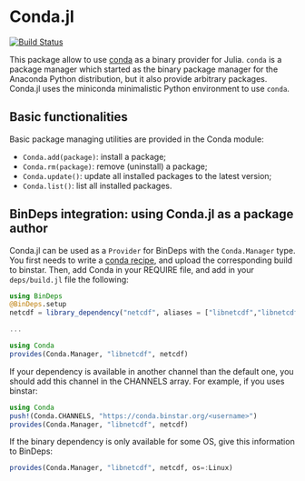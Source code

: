 # Conda.jl

[![Build Status](https://travis-ci.org/Luthaf/Conda.jl.svg)](https://travis-ci.org/Luthaf/Conda.jl)

This package allow to use [conda](http://conda.pydata.org/) as a binary provider for
Julia. `conda` is a package manager which started as the binary package manager for the
Anaconda Python distribution, but it also provide arbitrary packages. Conda.jl uses the
miniconda minimalistic Python environment to use `conda`.


## Basic functionalities

Basic package managing utilities are provided in the Conda module:
- `Conda.add(package)`: install a package;
- `Conda.rm(package)`: remove (uninstall) a package;
- `Conda.update()`: update all installed packages to the latest version;
- `Conda.list()`: list all installed packages.


## BinDeps integration: using Conda.jl as a package author

Conda.jl can be used as a `Provider` for BinDeps with the `Conda.Manager` type. You first
needs to write a [conda recipe](http://conda.pydata.org/docs/building/recipe.html), and
upload the corresponding build to binstar. Then, add Conda in your REQUIRE file, and add
in your `deps/build.jl` file the following:

```julia
using BinDeps
@BinDeps.setup
netcdf = library_dependency("netcdf", aliases = ["libnetcdf","libnetcdf4"])

...

using Conda
provides(Conda.Manager, "libnetcdf", netcdf)
```

If your dependency is available in another channel than the default one, you should add
this channel in the CHANNELS array. For example, if you uses binstar:
```julia
using Conda
push!(Conda.CHANNELS, "https://conda.binstar.org/<username>")
provides(Conda.Manager, "libnetcdf", netcdf)
```

If the binary dependency is only available for some OS, give this information to BinDeps:
```julia
provides(Conda.Manager, "libnetcdf", netcdf, os=:Linux)
```
